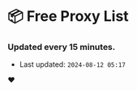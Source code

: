 # :package: Free Proxy List
### Updated every 15 minutes.

- Last updated: `2024-08-12 05:17`

:heart:
